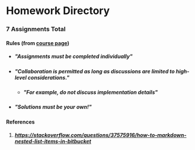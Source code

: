 # Homework Directory
### 7 Assignments Total
#### Rules (from [course page](https://harvard-iacs.github.io/2020-CS107/pages/coursework.html#hw))
* ##### "Assignments must be completed individually"
* ##### "Collaboration is permitted as long as discussions are limited to high-level considerations."
	* ##### "For example, do not discuss implementation details"
* ##### "Solutions must be your own!"

#### References
1. ##### https://stackoverflow.com/questions/37575916/how-to-markdown-nested-list-items-in-bitbucket
